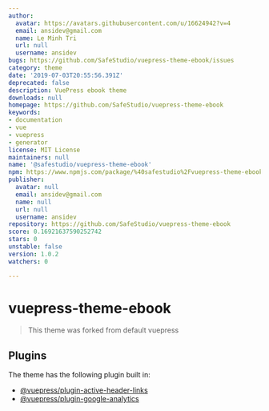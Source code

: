 ```yaml
---
author:
  avatar: https://avatars.githubusercontent.com/u/16624942?v=4
  email: ansidev@gmail.com
  name: Le Minh Tri
  url: null
  username: ansidev
bugs: https://github.com/SafeStudio/vuepress-theme-ebook/issues
category: theme
date: '2019-07-03T20:55:56.391Z'
deprecated: false
description: VuePress ebook theme
downloads: null
homepage: https://github.com/SafeStudio/vuepress-theme-ebook
keywords:
- documentation
- vue
- vuepress
- generator
license: MIT License
maintainers: null
name: '@safestudio/vuepress-theme-ebook'
npm: https://www.npmjs.com/package/%40safestudio%2Fvuepress-theme-ebook
publisher:
  avatar: null
  email: ansidev@gmail.com
  name: null
  url: null
  username: ansidev
repository: https://github.com/SafeStudio/vuepress-theme-ebook
score: 0.16921637590252742
stars: 0
unstable: false
version: 1.0.2
watchers: 0

---
```


# vuepress-theme-ebook

> This theme was forked from default vuepress

## Plugins

The theme has the following plugin built in:

- [@vuepress/plugin-active-header-links](https://github.com/vuejs/vuepress/tree/master/packages/@vuepress/plugin-active-header-links)
- [@vuepress/plugin-google-analytics](https://github.com/vuejs/vuepress/tree/master/packages/%40vuepress/plugin-google-analytics)
